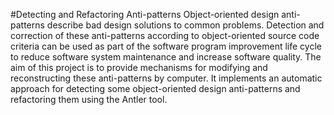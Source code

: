 #Detecting and Refactoring Anti-patterns
Object-oriented design anti-patterns describe bad design solutions to common problems. Detection and correction of these anti-patterns according to object-oriented source code criteria can be used as part of the software program improvement life cycle to reduce software system maintenance and increase software quality. The aim of this project is to provide mechanisms for modifying and reconstructing these anti-patterns by computer.
It implements an automatic approach for detecting some object-oriented design anti-patterns and refactoring them using the Antler tool.
